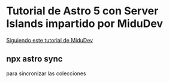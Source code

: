 # Tutorial de Astro 5 con Server Islands impartido por MiduDev

[Siguiendo este tutorial de MiduDev](https://youtu.be/WHqZAXHZN_w?si=xfsdsBFB24irJrOp)

## npx astro sync
para sincronizar las colecciones